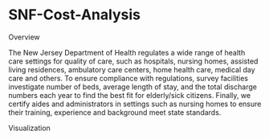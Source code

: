 # SNF-Cost-Analysis

Overview

The New Jersey Department of Health regulates a wide range of health care settings for quality of care, such as hospitals, nursing homes, assisted living residences, ambulatory care centers, home health care, medical day care and others.
To ensure compliance with regulations, survey facilities investigate number of beds, average length of stay, and the total discharge numbers each year to find the best fit for elderly/sick citizens.
       Finally, we certify aides and administrators in settings such as nursing homes to ensure their training, experience and background meet state standards.
       
Visualization
